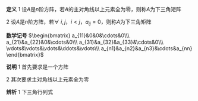 **定义**
1 设$A$是$n$阶方阵，若$A$的主对角线以上元素全为零，则称$A$为下三角矩阵

2 设$A$是$n$阶方阵，若$\forall\ i,j，i<j，a_{ij}=0$，则称$A$为下三角矩阵

**数学记号**
$\begin{bmatrix}
a_{11}&0&0&\cdots&0\\\ 
a_{21}&a_{22}&0&\cdots&0\\\ 
a_{31}&a_{32}&a_{33}&\cdots&0\\\ 
\vdots&\vdots&\vdots&\ddots&\vdots\\\ 
a_{n1}&a_{n2}&a_{n3}&\cdots&a_{nn}
\end{bmatrix}$

**说明**
1 首先要求是一个方阵

2 其次要求主对角线以上元素全为零

**辨析**
1 下三角行列式